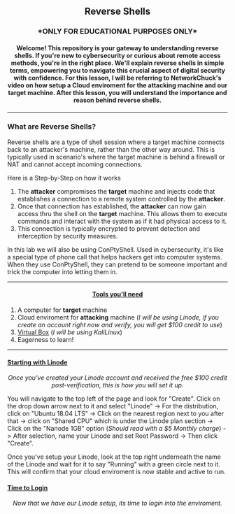 <h2><p align="center">Reverse Shells</h2>

<h3><p align="center">*ONLY FOR EDUCATIONAL PURPOSES ONLY*</h3>

<h4><p align="center">Welcome! This repository is your gateway to understanding reverse shells. If you're new to cybersecurity or curious about remote access methods, you're in the right place. We'll explain reverse shells in simple terms, empowering you to navigate this crucial aspect of digital security with confidence. For this lesson, I will be referring to NetworkChuck's video on how setup a Cloud enviroment for the attacking machine and our target machine. After this lesson, you will understand the importance and reason behind reverse shells. </h4>

***


<h3>What are Reverse Shells?</h3>

Reverse shells are a type of shell session where a target machine connects back to an attacker's machine, rather than the other way around. This is typically used in scenario's where the target machine is behind a firewall or NAT and cannot accept incoming connections.

Here is a Step-by-Step on how it works
1. The **attacker** compromises the **target** machine and injects code that establishes a connection to a remote system controlled by the **attacker**.
2. Once that connection has established, the **attacker** can now gain access thru the shell on the **target** machine. This allows them to execute commands and interact with the system as if it had physical access to it.
3. This connection is typically encrypted to prevent detection and interception by security measures.

In this lab we will also be using ConPtyShell. Used in cybersecurity, it's like a special type of phone call that helps hackers get into computer systems. When they use ConPtyShell, they can pretend to be someone important and trick the computer into letting them in.

***

<h4><p align="center"><u>Tools you'll need</u></h4>

1. A computer for **target** machine
2. Cloud enviroment for **attacking** machine (*I will be using Linode, if you create an account right now and verify, you will get $100 credit to use*)
3. [Virtual Box](https://www.virtualbox.org/wiki/Downloads) (*I will be using KaliLinux*) 
4. Eagerness to learn!

***

<h4><u>Starting with Linode</u></h4>

<i><p align="center">Once you've created your Linode account and received the free $100 credit post-verification, this is how you will set it up.</i>

You will navigate to the top left of the page and look for "Create". Click on the drop down arrow next to it and select "Linode" -> For the distribution, click on "Ubuntu 18.04 LTS" -> Click on the nearest region next to you after that -> click on "Shared CPU" which is under the Linode plan section -> Click on the "Nanode 1GB" option (*Should read with a $5 Monthly charge*) -> After selection, name your Linode and set Root Password -> Then click "Create". 

Once you've setup your Linode, look at the top right underneath the name of the Linode and wait for it to say "Running" with a green circle next to it. This will confirm that your cloud enviroment is now stable and active to run.

<u><h4>Time to Login</h4></u>

*<i><p align="center">Now that we have our Linode setup, its time to login into the enviroment.</i>*

